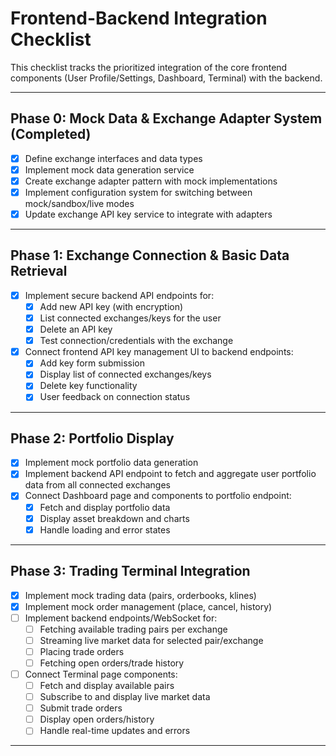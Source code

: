 # Frontend-Backend Integration Checklist

This checklist tracks the prioritized integration of the core frontend components (User Profile/Settings, Dashboard, Terminal) with the backend.

---

## Phase 0: Mock Data & Exchange Adapter System (Completed)

- [x] Define exchange interfaces and data types
- [x] Implement mock data generation service
- [x] Create exchange adapter pattern with mock implementations
- [x] Implement configuration system for switching between mock/sandbox/live modes
- [x] Update exchange API key service to integrate with adapters

---

## Phase 1: Exchange Connection & Basic Data Retrieval

- [x] Implement secure backend API endpoints for:
  - [x] Add new API key (with encryption)
  - [x] List connected exchanges/keys for the user
  - [x] Delete an API key
  - [x] Test connection/credentials with the exchange
- [x] Connect frontend API key management UI to backend endpoints:
  - [x] Add key form submission
  - [x] Display list of connected exchanges/keys
  - [x] Delete key functionality
  - [x] User feedback on connection status

---

## Phase 2: Portfolio Display

- [x] Implement mock portfolio data generation
- [x] Implement backend API endpoint to fetch and aggregate user portfolio data from all connected exchanges
- [x] Connect Dashboard page and components to portfolio endpoint:
  - [x] Fetch and display portfolio data
  - [x] Display asset breakdown and charts
  - [x] Handle loading and error states

---

## Phase 3: Trading Terminal Integration

- [x] Implement mock trading data (pairs, orderbooks, klines)
- [x] Implement mock order management (place, cancel, history)
- [ ] Implement backend endpoints/WebSocket for:
  - [ ] Fetching available trading pairs per exchange
  - [ ] Streaming live market data for selected pair/exchange
  - [ ] Placing trade orders
  - [ ] Fetching open orders/trade history
- [ ] Connect Terminal page components:
  - [ ] Fetch and display available pairs
  - [ ] Subscribe to and display live market data
  - [ ] Submit trade orders
  - [ ] Display open orders/history
  - [ ] Handle real-time updates and errors

---
